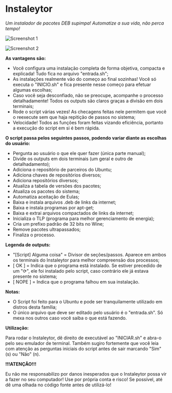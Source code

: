 # Instaleytor

*Um instalador de *pacotes DEB* supimpa! Automatize a sua vida, não perca tempo!*

![Screenshot 1](http://i.imgur.com/0iWDOZV.png)

![Screenshot 2](http://i.imgur.com/hTmsWPG.png)

**As vantagens são:**

- Você configura uma instalação completa de forma objetiva, compacta e explicada! Tudo fica no arquivo "entrada.sh";
- As instalações realmente vão do começo ao final sozinhas! Você só executa o "INICIO.sh" e fica presente nesse começo para efetuar algumas escolhas;
- Caso você seja desconfiado, não se preocupe, acompanhe o processo detalhadamente! Todos os outputs são claros graças a divisão em dois terminais;
- Rode o script várias vezes! As checagens feitas nele permitem que você o reexecute sem que haja repitição de passos no sistema;
- Velocidade! Todos as funções foram feitas vizando eficiência, portanto a execução do script em si é bem rápida.

**O script passa pelos seguintes passos, podendo variar diante as escolhas do usuário:**

- Pergunta ao usuário o que ele quer fazer (única parte manual);
- Divide os outputs em dois terminais (um geral e outro de detalhadamento);
- Adiciona o repositório de parceiros do Ubuntu;
- Adiciona chaves de repositórios diversos;
- Adiciona repositórios diversos;
- Atualiza a tabela de versões dos pacotes;
- Atualiza os pacotes do sistema;
- Automatiza aceitação de Eulas;
- Baixa e instala arquivos .deb de links da internet;
- Baixa e instala programas por apt-get;
- Baixa e extrai arquivos compactados de links da internet;
- Inicializa o TLP (programa para melhor gerenciamento de energia);
- Cria um prefixo padrão de 32 bits no Wine;
- Remove pacotes ultrapassados;
- Finaliza o processo.

**Legenda de outputs:**

- "[Script] Alguma coisa" = Divisor de seções/passos. Aparece em ambos os terminais do Instaleytor para melhor compreensão dos processos;
- [  OK  ] = Indica que o programa está instalado. Se estiver precedido de um "⟳", ele foi instalado pelo script, caso contrário ele já estava presente no sistema;
- [ NOPE ] = Indica que o programa falhou em sua instalação.


**Notas:**

- O Script foi feito para o Ubuntu e pode ser tranquilamente utilizado em distros desta família;
- O único arquivo que deve ser editado pelo usuário é o "entrada.sh". Só mexa nos outros caso você saiba o que está fazendo.

**Utilização:**

Para rodar o Instaleytor, dê direito de executável ao "INICIAR.sh" e abra-o pelo seu emulador de terminal.
Também sugiro fortemente que você leia com atenção as perguntas iniciais do script antes de sair marcando "Sim" (s) ou "Não" (n).

**!!!ATENÇÃO!!!**

Eu não me responsabilizo por danos inesperados que o Instaleytor possa vir a fazer no seu computador! Use por própria conta e risco! Se possível, até dê uma olhada no código fonte antes de utilizá-lo!
